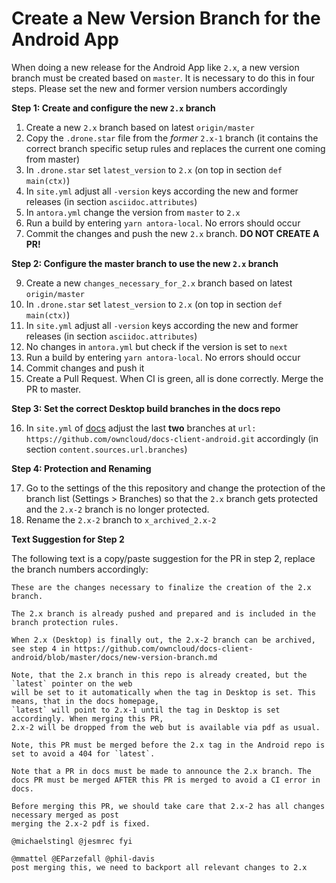 # Create a New Version Branch for the Android App

When doing a new release for the Android App like `2.x`, a new version branch must be created based on `master`. It is necessary to do this in four steps. Please set the new and former version numbers accordingly

**Step 1: Create and configure the new `2.x` branch**

1.  Create a new `2.x` branch based on latest `origin/master`
2.  Copy the `.drone.star` file from the _former_ `2.x-1` branch
    (it contains the correct branch specific setup rules and replaces the current one coming from master)
3.  In `.drone.star` set `latest_version` to `2.x` (on top in section `def main(ctx)`)
4.  In `site.yml` adjust all `-version` keys according the new and former releases
    (in section `asciidoc.attributes`)
5.  In `antora.yml` change the version from `master` to `2.x`
6.  Run a build by entering `yarn antora-local`. No errors should occur
7.  Commit the changes and push the new `2.x` branch. **DO NOT CREATE A PR!**

**Step 2: Configure the master branch to use the new `2.x` branch**

9.  Create a new `changes_necessary_for_2.x` branch based on latest `origin/master`
10.  In `.drone.star` set `latest_version` to `2.x` (on top in section `def main(ctx)`)
11. In `site.yml` adjust all `-version` keys according the new and former releases
    (in section `asciidoc.attributes`)
12. No changes in `antora.yml` but check if the version is set to `next`
13. Run a build by entering `yarn antora-local`. No errors should occur
14. Commit changes and push it
15. Create a Pull Request. When CI is green, all is done correctly. Merge the PR to master.

**Step 3: Set the correct Desktop build branches in the docs repo**

16. In `site.yml` of [docs](https://github.com/owncloud/docs/blob/master/site.yml) adjust the last **two** branches at `url: https://github.com/owncloud/docs-client-android.git` accordingly (in section `content.sources.url.branches`)

**Step 4: Protection and Renaming**

17. Go to the settings of the this repository and change the protection of the branch list (Settings > Branches) so that the `2.x` branch gets protected and the `2.x-2` branch is no longer protected.
18. Rename the `2.x-2` branch to `x_archived_2.x-2`

**Text Suggestion for Step 2**

The following text is a copy/paste suggestion for the PR in step 2, replace the branch numbers accordingly:
```
These are the changes necessary to finalize the creation of the 2.x branch.

The 2.x branch is already pushed and prepared and is included in the branch protection rules.

When 2.x (Desktop) is finally out, the 2.x-2 branch can be archived,
see step 4 in https://github.com/owncloud/docs-client-android/blob/master/docs/new-version-branch.md

Note, that the 2.x branch in this repo is already created, but the `latest` pointer on the web
will be set to it automatically when the tag in Desktop is set. This means, that in the docs homepage,
`latest` will point to 2.x-1 until the tag in Desktop is set accordingly. When merging this PR,
2.x-2 will be dropped from the web but is available via pdf as usual.

Note, this PR must be merged before the 2.x tag in the Android repo is set to avoid a 404 for `latest`.

Note that a PR in docs must be made to announce the 2.x branch. The docs PR must be merged AFTER this PR is merged to avoid a CI error in docs.

Before merging this PR, we should take care that 2.x-2 has all changes necessary merged as post
merging the 2.x-2 pdf is fixed.

@michaelstingl @jesmrec fyi

@mmattel @EParzefall @phil-davis
post merging this, we need to backport all relevant changes to 2.x
```
